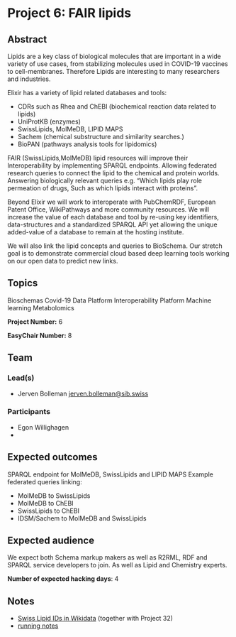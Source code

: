# Project 6: FAIR lipids

## Abstract

Lipids are a key class of biological molecules that are important in a wide variety of use cases, from stabilizing molecules used in COVID-19 vaccines to cell-membranes. Therefore Lipids are interesting to many researchers and industries.

Elixir has a variety of lipid related databases and tools:
* CDRs such as Rhea and ChEBI (biochemical reaction data related to lipids)
* UniProtKB (enzymes)
* SwissLipids, MolMeDB, LIPID MAPS
* Sachem (chemical substructure and similarity searches.)
* BioPAN (pathways analysis tools for lipidomics)

FAIR (SwissLipids,MolMeDB) lipid resources will improve their Interoperability by implementing SPARQL endpoints. Allowing federated research queries to connect the lipid to the chemical and protein worlds. Answering biologically relevant queries e.g. “Which lipids play role permeation of drugs, Such as which lipids interact with proteins”.

Beyond Elixir we will work to interoperate with PubChemRDF, European Patent Office, WikiPathways and more community resources. We will increase the value of each database and tool by re-using key identifiers, data-structures and a standardized SPARQL API yet allowing the unique added-value of a database to remain at the hosting institute.

We will also link the lipid concepts and queries to BioSchema. Our stretch goal is to demonstrate commercial cloud based deep learning tools working on our open data to predict new links.

## Topics

Bioschemas
Covid-19
Data Platform
Interoperability Platform
Machine learning
Metabolomics

**Project Number:** 6



**EasyChair Number:** 8

## Team

### Lead(s)

* Jerven Bolleman jerven.bolleman@sib.swiss

### Participants

* Egon Willighagen
* 

## Expected outcomes

SPARQL endpoint for MolMeDB, SwissLipids and LIPID MAPS
Example federated queries linking:
* MolMeDB to SwissLipids
* MolMeDB to ChEBI
* SwissLipids to ChEBI
* IDSM/Sachem to MolMeDB and SwissLipids

## Expected audience

We expect both Schema markup makers as well as R2RML, RDF and SPARQL service developers to join. As well as Lipid and Chemistry experts.

**Number of expected hacking days**: 4

## Notes

* [Swiss Lipid IDs in Wikidata](SwissLipid-in-Wikidata.md) (together with Project 32)
* [running notes](https://docs.google.com/document/d/1fr6m1KvrVkisBF17VNgmElpccBYnAwToRcF2ES3W1_8/edit?usp=sharing)
